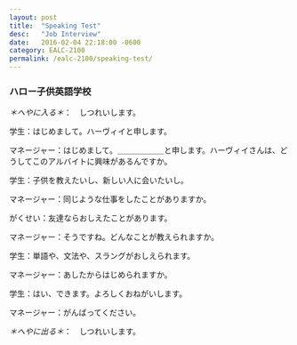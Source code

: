 ```yaml
---
layout: post
title:  "Speaking Test"
desc:   "Job Interview"
date:   2016-02-04 22:18:00 -0600
category: EALC-2100
permalink: /ealc-2100/speaking-test/
---
```


### ハロー子供英語学校

*＊へやに入る＊*：　しつれいします。

学生：はじめまして。ハーヴィイと申します。

マネージャー：はじめまして。＿＿＿＿＿＿と申します。ハーヴィイさんは、どうしてこのアルバイトに興味があるんですか。

学生：子供を教えたいし、新しい人に会いたいし。

マネージャー：同じような仕事をしたことがありますか。

がくせい：友達ならおしえたことがあります。

マネージャー：そうですね。どんなことが教えられますか。

学生：単語や、文法や、スラングがおしえられます。

マネージャー：あしたからはじめられますか。

学生：はい、できます。よろしくおねがいします。

マネージャー：がんばってください。

*＊へやに出る＊*：　しつれいします。
